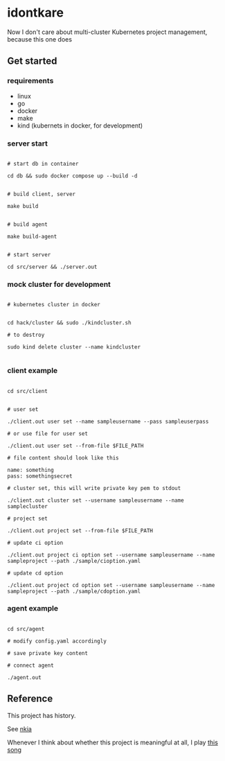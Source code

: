 # idontkare

Now I don't care about multi-cluster Kubernetes project management, because this one does 





## Get started

### requirements

- linux
- go
- docker
- make
- kind (kubernets in docker, for development)

### server start

```shell

# start db in container

cd db && sudo docker compose up --build -d


# build client, server

make build


# build agent 

make build-agent


# start server 

cd src/server && ./server.out

```

### mock cluster for development

```shell

# kubernetes cluster in docker


cd hack/cluster && sudo ./kindcluster.sh

# to destroy

sudo kind delete cluster --name kindcluster


```


### client example

```shell

cd src/client


# user set

./client.out user set --name sampleusername --pass sampleuserpass

# or use file for user set

./client.out user set --from-file $FILE_PATH

# file content should look like this

name: something
pass: somethingsecret

# cluster set, this will write private key pem to stdout

./client.out cluster set --username sampleusername --name samplecluster

# project set 

./client.out project set --from-file $FILE_PATH

# update ci option

./client.out project ci option set --username sampleusername --name sampleproject --path ./sample/cioption.yaml

# update cd option

./client.out project cd option set --username sampleusername --name sampleproject --path ./sample/cdoption.yaml

```

### agent example

```shell

cd src/agent

# modify config.yaml accordingly

# save private key content 

# connect agent

./agent.out

```




## Reference

This project has history.

See [nkia](https://github.com/OKESTRO-AIDevOps/nkia)

Whenever I think about whether this project is meaningful at all, I play [this song](https://www.youtube.com/watch?v=GVKRqIDS3WY) 